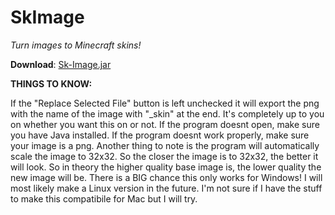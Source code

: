 # SkImage
*Turn images to Minecraft skins!*

**Download**:      [Sk-Image.jar](https://github.com/sShibaa/SkImage/blob/master/Sk-Image.jar?raw=true)






**THINGS TO KNOW:**

If the "Replace Selected File" button is left unchecked it will export the png with the name of the image with "_skin" at the end. It's completely up to you on whether you want this on or not.
If the program doesnt open, make sure you have Java installed.
If the program doesnt work properly, make sure your image is a png.
Another thing to note is the program will automatically scale the image to 32x32. So the closer the image is to 32x32, the better it will look. So in theory the higher quality base image is, the lower quality the new image will be.
There is a BIG chance this only works for Windows! I will most likely make a Linux version in the future.  I'm not sure if I have the stuff to make this compatibile for Mac but I will try.
